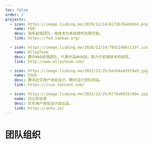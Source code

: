 ```yaml
---
toc: false
order: 2
projects:
  - icon: https://image.liubing.me/2020/12/14/617db76ab24b4.png
    name: FED
    desc: 淘系前端团队，用技术为体验提供无限可能。
    link: https://fed.taobao.org/

  - icon: https://image.liubing.me/2020/12/14/78d12486c133f.ico
    name: AlloyTeam
    desc: 腾讯Web前端团队，代表作品WebQQ，致力于前端技术的研究。
    link: http://www.alloyteam.com/

  - icon: https://image.liubing.me/2022/12/25/ba164a435fda9.jpg
    name: ISUX
    desc: 腾讯社交用户体验设计，腾讯设计团队网站。
    link: https://isux.tencent.com/

  - icon: https://image.liubing.me/2022/12/25/6778a6655c9de.jpg
    name: 凹凸实验室
    desc: 京东用户体验设计部出品。
    link: https://aotu.io/
---
```


# 团队组织

<ProjectPanel />
